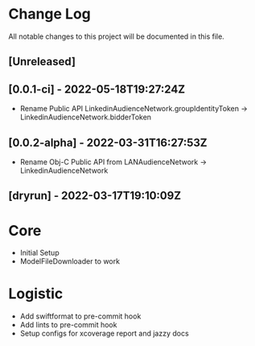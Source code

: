 # Change Log

All notable changes to this project will be documented in this file.

## [Unreleased]

## [0.0.1-ci] - 2022-05-18T19:27:24Z
- Rename Public API LinkedinAudienceNetwork.groupIdentityToken -> LinkedinAudienceNetwork.bidderToken
## [0.0.2-alpha] - 2022-03-31T16:27:53Z
- Rename Obj-C Public API from LANAudienceNetwork -> LinkedinAudienceNetwork

## [dryrun] - 2022-03-17T19:10:09Z
# Core 
- Initial Setup
- ModelFileDownloader to work

# Logistic
- Add swiftformat to pre-commit hook
- Add lints to pre-commit hook
- Setup configs for xcoverage report and jazzy docs




